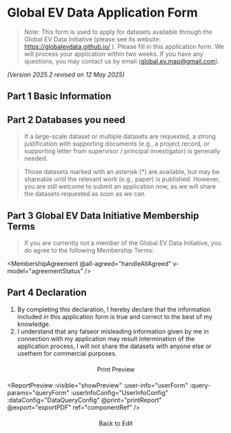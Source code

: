 # Global EV Data Application Form

> Note: This form is used to apply for datasets available through the Global EV Data Initiative (please see its website: https://globalevdata.github.io/ ). Please fill in this application form. We will process your application within two weeks. If you have any questions, you may contact us by email (global.ev.map@gmail.com). 

*(Version 2025.2 revised on 12 May 2025)*

## Part 1 Basic Information

<UserInfoForm :form-config="UserInfoConfig" v-model="userForm" ref="userInfoForm" />

## Part 2 Databases you need

> If a large-scale dataset or multiple datasets are requested, a strong justification with supporting documents (e.g., a project record, or supporting letter from supervisor / principal investigator) is generally needed.  

<DatabaseForm :form-config="DataQueryConfig" v-model="queryForm" ref="databaseForm" />

> Those datasets marked with an asterisk (*) are available, but may be shareable until the relevant work (e.g., paper) is published. However, you are still welcome to submit an application now, as we will share the datasets requested as soon as we can. 

## Part 3 Global EV Data Initiative Membership Terms

> If you are currently not a member of the Global EV Data Initiative, you do agree to the following Membership Terms:

<MembershipAgreement 
  @all-agreed="handleAllAgreed" v-model="agreementStatus"
/>

## Part 4 Declaration
1. By completing this declaration, I hereby declare that the information included in this application form is true and correct to the best of my knowledge. 
2. I understand that any falseor misleading information given by me in connection with my application may result intermination of the application process, I will not share the datasets with anyone else or usethem for commercial purposes. 

<div class="form-footer">
<el-tooltip
  :disabled="allAgreed && hasSelectedDatabase"
  content="You must complete the form and agree to all membership terms before using this feature."
  placement="top"
>
  <el-button
    type="success"
    @click="generatePreview"
    :disabled="!allAgreed || !hasSelectedDatabase"
    size="large"
    plain
  >
    Print Preview
  </el-button>
</el-tooltip>
</div>

<ReportPreview
  :visible="showPreview"
  :user-info="userForm"
  :query-params="queryForm"
  :userInfoConfig="UserInfoConfig"
  :dataConfig="DataQueryConfig"
  @print="printReport"
  @export="exportPDF"
  ref="componentRef"
/>

<div class="preview-footer" v-show="showPreview">
  <el-button type="primary" @click="backToEdit" size="large" plain>
    Back to Edit
  </el-button>
</div>

<script setup>
import { ref, computed } from 'vue'

import { ElButton, ElMessage, ElTooltip } from 'element-plus'

import UserInfoForm from '@/components/form/UserInfoForm.vue'
import DatabaseForm from '@/components/form/DatabaseForm.vue'
import MembershipAgreement from '@/components/form/MembershipAgreement.vue'
import ReportPreview from '@/components/form/preview/Preview.vue'

/* 表单配置文件 */
import UserInfoConfig from '@/components/form/formConfig/UserInfo.js'
import DataQueryConfig from '@/components/form/formConfig/DataQuery.js'
import { extractFormRef } from '@/components/form/formConfig/helper.js'

const userForm = extractFormRef(UserInfoConfig)
const queryForm = extractFormRef(DataQueryConfig)
const showPreview = ref(false)
const userInfoForm = ref()
const databaseForm = ref()

const agreementStatus = ref({
  agreeMembership: false,
  agreeEmail: false,
  agreeDataUsage: false,
  allAgreed: false
})

// 计算是否有选中的数据库
const hasSelectedDatabase = computed(() => {
  return Object.values(queryForm.value).some(db => db.selected)
})

// 是否所有用户条款都已同意
const allAgreed = computed(() => {
  return agreementStatus.value.allAgreed;
})

const agreementVisible = ref(true)
const userAgreeAgreement = ref(false)

const handleAllAgreed = () => {
  console.log('All agreements have been accepted')
}

const generatePreview = async () => {
  try {
    await Promise.all([
      userInfoForm.value.validate(),
      databaseForm.value.validate()
    ])
    showPreview.value = true
    // 使用requestAnimationFrame确保在下一个渲染周期执行
  } catch (error) {
    ElMessage.error('Please complete all required fields')
  }
}

const printReport = () => {
  const printContent = document.getElementById('printable-content').innerHTML
  const originalContent = document.body.innerHTML
  document.body.innerHTML = printContent
  // 等待页面渲染完成后再触发打印
  requestAnimationFrame(() => {
    window.print()
    document.body.innerHTML = originalContent
    location.reload()
  })
}

const exportPDF = (data) => {
  console.log('导出PDF:', data)
  ElMessage.success('PDF导出功能需集成PDF生成库')
}

const backToEdit = () => {
  showPreview.value = false
  // 使用requestAnimationFrame确保在下一个渲染周期执行
  requestAnimationFrame(() => {
    window.scrollTo({
      top: 0,
      behavior: 'smooth'
    })
  })
}
</script>

<style scoped>
.form-footer {
  display: flex;
  justify-content: center;
  margin: 20px;
}

.preview-footer {
  display: flex;
  justify-content: center;
  margin: 20px;
}
</style>